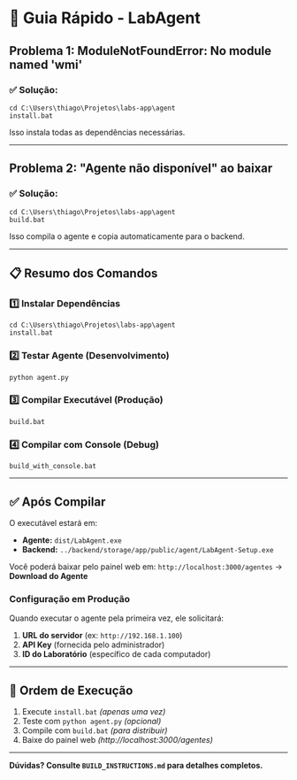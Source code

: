 # 🚀 Guia Rápido - LabAgent

## Problema 1: ModuleNotFoundError: No module named 'wmi'

### ✅ Solução:
```batch
cd C:\Users\thiago\Projetos\labs-app\agent
install.bat
```

Isso instala todas as dependências necessárias.

---

## Problema 2: "Agente não disponível" ao baixar

### ✅ Solução:
```batch
cd C:\Users\thiago\Projetos\labs-app\agent
build.bat
```

Isso compila o agente e copia automaticamente para o backend.

---

## 📋 Resumo dos Comandos

### 1️⃣ Instalar Dependências
```batch
cd C:\Users\thiago\Projetos\labs-app\agent
install.bat
```

### 2️⃣ Testar Agente (Desenvolvimento)
```batch
python agent.py
```

### 3️⃣ Compilar Executável (Produção)
```batch
build.bat
```

### 4️⃣ Compilar com Console (Debug)
```batch
build_with_console.bat
```

---

## ✅ Após Compilar

O executável estará em:
- **Agente:** `dist/LabAgent.exe`
- **Backend:** `../backend/storage/app/public/agent/LabAgent-Setup.exe`

Você poderá baixar pelo painel web em:
`http://localhost:3000/agentes` → **Download do Agente**

### Configuração em Produção
Quando executar o agente pela primeira vez, ele solicitará:
1. **URL do servidor** (ex: `http://192.168.1.100`)
2. **API Key** (fornecida pelo administrador)
3. **ID do Laboratório** (específico de cada computador)

---

## 🎯 Ordem de Execução

1. Execute `install.bat` *(apenas uma vez)*
2. Teste com `python agent.py` *(opcional)*
3. Compile com `build.bat` *(para distribuir)*
4. Baixe do painel web *(http://localhost:3000/agentes)*

---

**Dúvidas? Consulte `BUILD_INSTRUCTIONS.md` para detalhes completos.**

